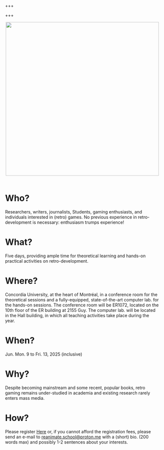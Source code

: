 +++

+++

<center><img width=500 src="/logo.jpg"/></center><br/>

# Who?

Researchers, writers, journalists, Students, gaming enthusiasts, and individuals interested in (retro) games. No previous experience in retro-development is necessary: enthusiasm trumps experience!

# What?

Five days, providing ample time for theoretical learning and hands-on practical activities on retro-development.

# Where?

Concordia University, at the heart of Montréal, in a conference room for the theoretical sessions and a fully-equipped, state-of-the-art computer lab. for the hands-on sessions. The conference room will be ER1072, located on the 10th floor of the ER building at 2155 Guy. The computer lab. will be located in the Hall building, in which all teaching activities take place during the year.

# When?

Jun. Mon. 9 to Fri. 13, 2025 (inclusive)

# Why?

Despite becoming mainstream and some recent, popular books, retro gaming remains under-studied in academia and existing research rarely enters mass media.

# How?

Please register <a href="https://sites.events.concordia.ca/sites/concordia/en/reanimate25/">Here</a> or, if you cannot afford the registration fees, please send an e-mail to reanimate.school@proton.me with a (short) bio. (200 words max) and possibly 1-2 sentences about your interests.

